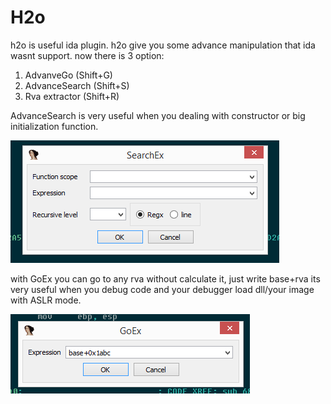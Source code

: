 # H2o
h2o is useful ida plugin. h2o give you some advance manipulation that ida wasnt support.
now there is 3 option:
1. AdvanveGo (Shift+G)
2. AdvanceSearch (Shift+S)
3. Rva extractor (Shift+R)

AdvanceSearch is very useful when you dealing with constructor or big initialization function.

![alt tag](https://github.com/shmuelyr/H2o/blob/master/image/SearchEx.png)

with GoEx you can go to any rva without calculate it, just write base+rva
its very useful when you debug code and your debugger load dll/your image with ASLR mode.

![alt tag](https://github.com/shmuelyr/H2o/blob/master/image/GoEx.png)
